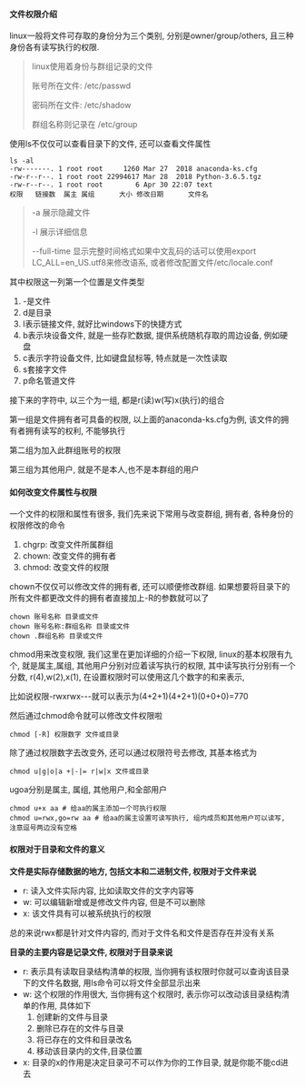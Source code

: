 #### 文件权限介绍

linux一般将文件可存取的身份分为三个类别, 分别是owner/group/others, 且三种身份各有读写执行的权限.

> linux使用着身份与群组记录的文件
>
> 账号所在文件: /etc/passwd
>
> 密码所在文件: /etc/shadow
>
> 群组名称则记录在 /etc/group

使用ls不仅仅可以查看目录下的文件, 还可以查看文件属性

```shell
ls -al
-rw-------. 1 root root     1260 Mar 27  2018 anaconda-ks.cfg
-rw-r--r--. 1 root root 22994617 Mar 28  2018 Python-3.6.5.tgz
-rw-r--r--. 1 root root        6 Apr 30 22:07 text
权限   链接数  属主 属组      大小 修改日期      文件名
```

> -a 展示隐藏文件
>
> -l 展示详细信息 
>
> --full-time 显示完整时间格式如果中文乱码的话可以使用export LC_ALL=en_US.utf8来修改语系, 或者修改配置文件/etc/locale.conf

其中权限这一列第一个位置是文件类型

1. -是文件
2. d是目录
3. l表示链接文件, 就好比windows下的快捷方式
4. b表示块设备文件, 就是一些存贮数据, 提供系统随机存取的周边设备, 例如硬盘
5. c表示字符设备文件, 比如键盘鼠标等, 特点就是一次性读取
6. s套接字文件
7. p命名管道文件

接下来的字符中, 以三个为一组, 都是r(读)w(写)x(执行)的组合

第一组是文件拥有者可具备的权限, 以上面的anaconda-ks.cfg为例, 该文件的拥有者拥有读写的权利, 不能够执行

第二组为加入此群组账号的权限

第三组为其他用户, 就是不是本人,也不是本群组的用户

#### 如何改变文件属性与权限

一个文件的权限和属性有很多, 我们先来说下常用与改变群组, 拥有者, 各种身份的权限修改的命令

1. chgrp: 改变文件所属群组
2. chown: 改变文件的拥有者
3. chmod: 改变文件的权限

chown不仅仅可以修改文件的拥有者, 还可以顺便修改群组. 如果想要将目录下的所有文件都更改文件的拥有者直接加上-R的参数就可以了

```shell
chown 账号名称 目录或文件
chown 账号名称:群组名称 目录或文件
chown .群组名称 目录或文件
```

chmod用来改变权限, 我们这里在更加详细的介绍一下权限, linux的基本权限有九个, 就是属主,属组, 其他用户分别对应着读写执行的权限, 其中读写执行分别有一个分数, r(4),w(2),x(1), 在设置权限时可以使用这几个数字的和来表示,

比如说权限-rwxrwx---就可以表示为(4+2+1)(4+2+1)(0+0+0)=770

然后通过chmod命令就可以修改文件权限啦

```shell
chmod [-R] 权限数字 文件或目录
```

除了通过权限数字去改变外, 还可以通过权限符号去修改, 其基本格式为

```shell
chmod u|g|o|a +|-|= r|w|x 文件或目录
```

ugoa分别是属主, 属组, 其他用户,和全部用户

```shell
chmod u+x aa # 给aa的属主添加一个可执行权限
chmod u=rwx,go=rw aa # 给aa的属主设置可读写执行, 组内成员和其他用户可以读写, 注意逗号两边没有空格 
```

#### 权限对于目录和文件的意义

**文件是实际存储数据的地方, 包括文本和二进制文件, 权限对于文件来说**

- r: 读入文件实际内容, 比如读取文件的文字内容等
- w: 可以编辑新增或是修改文件内容, 但是不可以删除
- x: 该文件具有可以被系统执行的权限

总的来说rwx都是针对文件内容的, 而对于文件名和文件是否存在并没有关系

**目录的主要内容是记录文件, 权限对于目录来说**

- r: 表示具有读取目录结构清单的权限, 当你拥有该权限时你就可以查询该目录下的文件名数据, 用ls命令可以将文件全部显示出来
- w: 这个权限的作用很大, 当你拥有这个权限时, 表示你可以改动该目录结构清单的作用, 具体如下
  1. 创建新的文件与目录
  2. 删除已存在的文件与目录
  3. 将已存在的文件和目录改名
  4. 移动该目录内的文件,目录位置
- x: 目录的x的作用是决定目录可不可以作为你的工作目录, 就是你能不能cd进去

